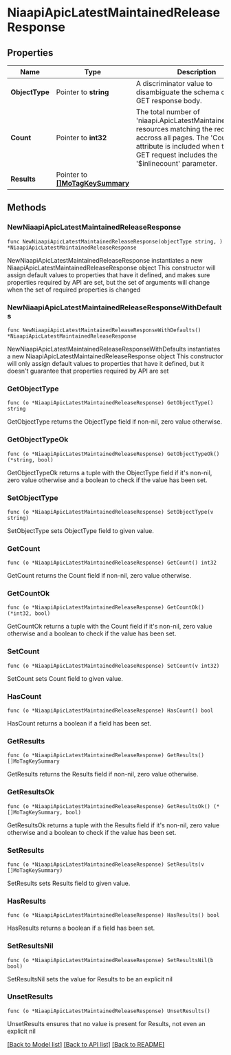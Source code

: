 # NiaapiApicLatestMaintainedReleaseResponse

## Properties

Name | Type | Description | Notes
------------ | ------------- | ------------- | -------------
**ObjectType** | Pointer to **string** | A discriminator value to disambiguate the schema of a HTTP GET response body. | 
**Count** | Pointer to **int32** | The total number of &#39;niaapi.ApicLatestMaintainedRelease&#39; resources matching the request, accross all pages. The &#39;Count&#39; attribute is included when the HTTP GET request includes the &#39;$inlinecount&#39; parameter. | [optional] 
**Results** | Pointer to [**[]MoTagKeySummary**](MoTagKeySummary.md) |  | [optional] 

## Methods

### NewNiaapiApicLatestMaintainedReleaseResponse

`func NewNiaapiApicLatestMaintainedReleaseResponse(objectType string, ) *NiaapiApicLatestMaintainedReleaseResponse`

NewNiaapiApicLatestMaintainedReleaseResponse instantiates a new NiaapiApicLatestMaintainedReleaseResponse object
This constructor will assign default values to properties that have it defined,
and makes sure properties required by API are set, but the set of arguments
will change when the set of required properties is changed

### NewNiaapiApicLatestMaintainedReleaseResponseWithDefaults

`func NewNiaapiApicLatestMaintainedReleaseResponseWithDefaults() *NiaapiApicLatestMaintainedReleaseResponse`

NewNiaapiApicLatestMaintainedReleaseResponseWithDefaults instantiates a new NiaapiApicLatestMaintainedReleaseResponse object
This constructor will only assign default values to properties that have it defined,
but it doesn't guarantee that properties required by API are set

### GetObjectType

`func (o *NiaapiApicLatestMaintainedReleaseResponse) GetObjectType() string`

GetObjectType returns the ObjectType field if non-nil, zero value otherwise.

### GetObjectTypeOk

`func (o *NiaapiApicLatestMaintainedReleaseResponse) GetObjectTypeOk() (*string, bool)`

GetObjectTypeOk returns a tuple with the ObjectType field if it's non-nil, zero value otherwise
and a boolean to check if the value has been set.

### SetObjectType

`func (o *NiaapiApicLatestMaintainedReleaseResponse) SetObjectType(v string)`

SetObjectType sets ObjectType field to given value.


### GetCount

`func (o *NiaapiApicLatestMaintainedReleaseResponse) GetCount() int32`

GetCount returns the Count field if non-nil, zero value otherwise.

### GetCountOk

`func (o *NiaapiApicLatestMaintainedReleaseResponse) GetCountOk() (*int32, bool)`

GetCountOk returns a tuple with the Count field if it's non-nil, zero value otherwise
and a boolean to check if the value has been set.

### SetCount

`func (o *NiaapiApicLatestMaintainedReleaseResponse) SetCount(v int32)`

SetCount sets Count field to given value.

### HasCount

`func (o *NiaapiApicLatestMaintainedReleaseResponse) HasCount() bool`

HasCount returns a boolean if a field has been set.

### GetResults

`func (o *NiaapiApicLatestMaintainedReleaseResponse) GetResults() []MoTagKeySummary`

GetResults returns the Results field if non-nil, zero value otherwise.

### GetResultsOk

`func (o *NiaapiApicLatestMaintainedReleaseResponse) GetResultsOk() (*[]MoTagKeySummary, bool)`

GetResultsOk returns a tuple with the Results field if it's non-nil, zero value otherwise
and a boolean to check if the value has been set.

### SetResults

`func (o *NiaapiApicLatestMaintainedReleaseResponse) SetResults(v []MoTagKeySummary)`

SetResults sets Results field to given value.

### HasResults

`func (o *NiaapiApicLatestMaintainedReleaseResponse) HasResults() bool`

HasResults returns a boolean if a field has been set.

### SetResultsNil

`func (o *NiaapiApicLatestMaintainedReleaseResponse) SetResultsNil(b bool)`

 SetResultsNil sets the value for Results to be an explicit nil

### UnsetResults
`func (o *NiaapiApicLatestMaintainedReleaseResponse) UnsetResults()`

UnsetResults ensures that no value is present for Results, not even an explicit nil

[[Back to Model list]](../README.md#documentation-for-models) [[Back to API list]](../README.md#documentation-for-api-endpoints) [[Back to README]](../README.md)


